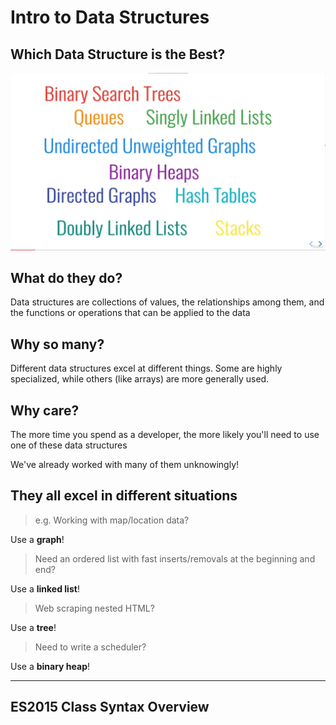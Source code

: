 # Intro to Data Structures

## Which Data Structure is the Best?

![data structures](./data_structures.jpg)

## What do they do?
Data structures are collections of values, the relationships among them, and the functions or operations that can be applied to the data

## Why so many? 
Different data structures excel at different things. Some are highly specialized, while others (like arrays) are more generally used. 

## Why care?
The more time you spend as a developer, the more likely you'll need to use one of these data structures

We've already worked with many of them unknowingly!

## They all excel in different situations 

> e.g. Working with map/location data? 

Use a **graph**!

> Need an ordered list with fast inserts/removals at the beginning and end?

Use a **linked list**!

> Web scraping nested HTML?

Use a **tree**!

> Need to write a scheduler?

Use a **binary heap**!

---

## ES2015 Class Syntax Overview

